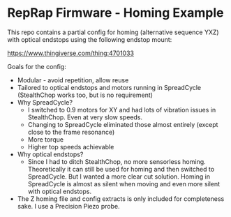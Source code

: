 # RepRap Firmware - Homing Example

This repo contains a partial config for homing (alternative sequence YXZ) with optical endstops using the following endstop mount:

https://www.thingiverse.com/thing:4701033


Goals for the config:

* Modular - avoid repetition, allow reuse
* Tailored to optical endstops and motors running in SpreadCycle (StealthChop works too, but is no requirement)
* Why SpreadCycle?
  * I switched to 0.9 motors for XY and had lots of vibration issues in StealthChop. Even at very slow speeds.
  * Changing to SpreadCycle eliminated those almost entirely (except close to the frame resonance)
  * More torque
  * Higher top speeds achievable
* Why optical endstops?
  * Since I had to ditch StealthChop, no more sensorless homing. Theoretically it can still be used for homing and then switched to SpreadCycle. But I wanted a more clear cut solution. Homing in SpreadCycle is almost as silent when moving and even more silent with optical endstops.
* The Z homing file and config extracts is only included for completeness sake. I use a Precision Piezo probe.
